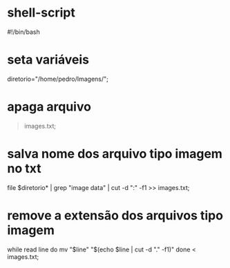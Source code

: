 # shell-script
#!/bin/bash
# seta variáveis
diretorio="/home/pedro/Imagens/";

# apaga arquivo
> images.txt;

# salva nome dos arquivo tipo imagem no txt
file $diretorio* | grep "image data" | cut -d ":" -f1 >> images.txt;

# remove a extensão dos arquivos tipo imagem
while read line
do
    mv "$line" "$(echo $line | cut -d "." -f1)"
done < images.txt;

